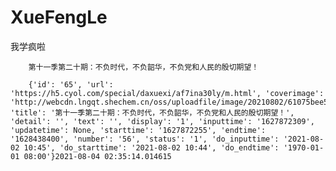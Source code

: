 # XueFengLe     

我学疯啦    

        第十一季第二十期：不负时代，不负韶华，不负党和人民的殷切期望！     

        {'id': '65', 'url': 'https://h5.cyol.com/special/daxuexi/af7ina30ly/m.html', 'coverimage': 'http://webcdn.lngqt.shechem.cn/oss/uploadfile/image/20210802/61075bee53b5c.jfif', 'title': '第十一季第二十期：不负时代，不负韶华，不负党和人民的殷切期望！', 'detail': '', 'text': '', 'display': '1', 'inputtime': '1627872309', 'updatetime': None, 'starttime': '1627872255', 'endtime': '1628438400', 'number': '56', 'status': '1', 'do_inputtime': '2021-08-02 10:45', 'do_starttime': '2021-08-02 10:44', 'do_endtime': '1970-01-01 08:00'}2021-08-04 02:35:14.014615